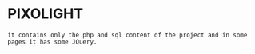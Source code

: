 # PIXOLIGHT

	it contains only the php and sql content of the project and in some pages it has some JQuery.


